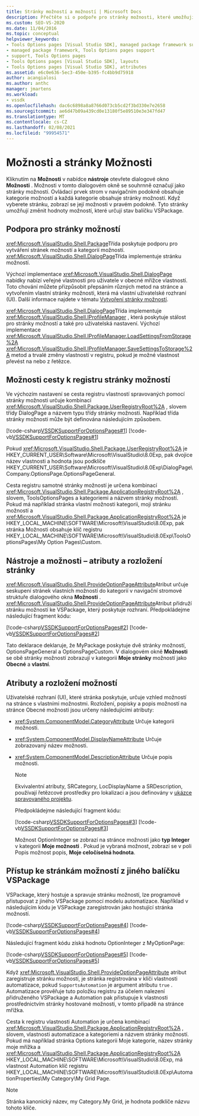 ```yaml
---
title: Stránky možností a možností | Microsoft Docs
description: Přečtěte si o podpoře pro stránky možnosti, které umožňují změnit hodnoty možností, které určují stav balíčku VSPackage.
ms.custom: SEO-VS-2020
ms.date: 11/04/2016
ms.topic: conceptual
helpviewer_keywords:
- Tools Options pages [Visual Studio SDK], managed package framework support
- managed package framework, Tools Options pages support
- support, Tools Options pages
- Tools Options pages [Visual Studio SDK], layouts
- Tools Options pages [Visual Studio SDK], attributes
ms.assetid: e6c0e636-5ec3-450e-b395-fc4bb9d75918
author: acangialosi
ms.author: anthc
manager: jmartens
ms.workload:
- vssdk
ms.openlocfilehash: dac6c6898a8a8766d073cb5cd2f3bd330e7e2658
ms.sourcegitcommit: ae6d47b09a439cd0e13180f5e89510e3e347fd47
ms.translationtype: MT
ms.contentlocale: cs-CZ
ms.lasthandoff: 02/08/2021
ms.locfileid: "99954571"
---
```

# <a name="options-and-options-pages"></a>Možnosti a stránky Možnosti
Kliknutím na **Možnosti** v nabídce **nástroje** otevřete dialogové okno **Možnosti** . Možnosti v tomto dialogovém okně se souhrnně označují jako stránky možností. Ovládací prvek strom v navigačním podokně obsahuje kategorie možností a každá kategorie obsahuje stránky možností. Když vyberete stránku, zobrazí se její možnosti v pravém podokně. Tyto stránky umožňují změnit hodnoty možností, které určují stav balíčku VSPackage.

## <a name="support-for-options-pages"></a>Podpora pro stránky možností
 <xref:Microsoft.VisualStudio.Shell.Package>Třída poskytuje podporu pro vytváření stránek možností a kategorií možností. <xref:Microsoft.VisualStudio.Shell.DialogPage>Třída implementuje stránku možností.

 Výchozí implementace <xref:Microsoft.VisualStudio.Shell.DialogPage> nabídky nabízí veřejné vlastnosti pro uživatele v obecné mřížce vlastností. Toto chování můžete přizpůsobit přepsáním různých metod na stránce a vytvořením vlastní stránky možnosti, která má vlastní uživatelské rozhraní (UI). Další informace najdete v tématu [Vytvoření stránky možností](../../extensibility/creating-an-options-page.md).

 <xref:Microsoft.VisualStudio.Shell.DialogPage>Třída implementuje <xref:Microsoft.VisualStudio.Shell.IProfileManager> , která poskytuje stálost pro stránky možností a také pro uživatelská nastavení. Výchozí implementace <xref:Microsoft.VisualStudio.Shell.IProfileManager.LoadSettingsFromStorage%2A> <xref:Microsoft.VisualStudio.Shell.IProfileManager.SaveSettingsToStorage%2A> metod a trvalé změny vlastností v registru, pokud je možné vlastnost převést na nebo z řetězce.

## <a name="options-page-registry-path"></a>Možnosti cesty k registru stránky možností
 Ve výchozím nastavení se cesta registru vlastností spravovaných pomocí stránky možnosti určuje kombinací <xref:Microsoft.VisualStudio.Shell.Package.UserRegistryRoot%2A> , slovem třídy DialogPage a názvem typu třídy stránky možnosti. Například třída stránky možnosti může být definována následujícím způsobem.

 [!code-csharp[VSSDKSupportForOptionsPages#1](../../extensibility/internals/codesnippet/CSharp/options-and-options-pages_1.cs)]
 [!code-vb[VSSDKSupportForOptionsPages#1](../../extensibility/internals/codesnippet/VisualBasic/options-and-options-pages_1.vb)]

 Pokud <xref:Microsoft.VisualStudio.Shell.Package.UserRegistryRoot%2A> je HKEY_CURRENT_USER\Software\Microsoft\VisualStudio\8.0Exp, pak dvojice název vlastnosti a hodnota jsou podklíče HKEY_CURRENT_USER\Software\Microsoft\VisualStudio\8.0Exp\DialogPage\Company.OptionsPage.OptionsPageGeneral.

 Cesta registru samotné stránky možností je určena kombinací <xref:Microsoft.VisualStudio.Shell.Package.ApplicationRegistryRoot%2A> , slovem, ToolsOptionsPages a kategoriemi a názvem stránky možností. Pokud má například stránka vlastní možnosti kategorii, moji stránku možností a <xref:Microsoft.VisualStudio.Shell.Package.ApplicationRegistryRoot%2A> je HKEY_LOCAL_MACHINE\SOFTWARE\Microsoft\VisualStudio\8.0Exp, pak stránka Možnosti obsahuje klíč registru HKEY_LOCAL_MACHINE\SOFTWARE\Microsoft\VisualStudio\8.0Exp\ToolsOptionsPages\My Option Pages\Custom.

## <a name="toolsoptions-page-attributes-and-layout"></a>Nástroje a možnosti – atributy a rozložení stránky
 <xref:Microsoft.VisualStudio.Shell.ProvideOptionPageAttribute>Atribut určuje seskupení stránek vlastních možností do kategorií v navigační stromové struktuře dialogového okna **Možnosti** . <xref:Microsoft.VisualStudio.Shell.ProvideOptionPageAttribute>Atribut přidruží stránku možností ke VSPackage, který poskytuje rozhraní. Předpokládejme následující fragment kódu:

 [!code-csharp[VSSDKSupportForOptionsPages#2](../../extensibility/internals/codesnippet/CSharp/options-and-options-pages_2.cs)]
 [!code-vb[VSSDKSupportForOptionsPages#2](../../extensibility/internals/codesnippet/VisualBasic/options-and-options-pages_2.vb)]

 Tato deklarace deklaruje, že MyPackage poskytuje dvě stránky možností, OptionsPageGeneral a OptionsPageCustom. V dialogovém okně **Možnosti** se obě stránky možností zobrazují v kategorii **Moje stránky** možností jako **Obecné** a **vlastní**.

## <a name="option-attributes-and-layout"></a>Atributy a rozložení možností
 Uživatelské rozhraní (UI), které stránka poskytuje, určuje vzhled možností na stránce s vlastními možnostmi. Rozložení, popisky a popis možností na stránce Obecné možnosti jsou určeny následujícími atributy:

- <xref:System.ComponentModel.CategoryAttribute> Určuje kategorii možnosti.

- <xref:System.ComponentModel.DisplayNameAttribute> Určuje zobrazovaný název možnosti.

- <xref:System.ComponentModel.DescriptionAttribute> Určuje popis možnosti.

  > [!NOTE]
  > Ekvivalentní atributy, SRCategory, LocDisplayName a SRDescription, používají řetězcové prostředky pro lokalizaci a jsou definovány v [ukázce spravovaného projektu](/azure/devops/integrate/index).

  Předpokládejme následující fragment kódu:

  [!code-csharp[VSSDKSupportForOptionsPages#3](../../extensibility/internals/codesnippet/CSharp/options-and-options-pages_3.cs)]
  [!code-vb[VSSDKSupportForOptionsPages#3](../../extensibility/internals/codesnippet/VisualBasic/options-and-options-pages_3.vb)]

  Možnost OptionInteger se zobrazí na stránce možnosti jako **typ Integer** v kategorii **Moje možnosti** . Pokud je vybraná možnost, zobrazí se v poli Popis možnost popis, **Moje celočíselná hodnota**.

## <a name="accessing-options-pages-from-another-vspackage"></a>Přístup ke stránkám možností z jiného balíčku VSPackage
 VSPackage, který hostuje a spravuje stránku možností, lze programově přistupovat z jiného VSPackage pomocí modelu automatizace. Například v následujícím kódu je VSPackage zaregistrován jako hostující stránka možností.

 [!code-csharp[VSSDKSupportForOptionsPages#4](../../extensibility/internals/codesnippet/CSharp/options-and-options-pages_4.cs)]
 [!code-vb[VSSDKSupportForOptionsPages#4](../../extensibility/internals/codesnippet/VisualBasic/options-and-options-pages_4.vb)]

 Následující fragment kódu získá hodnotu OptionInteger z MyOptionPage:

 [!code-csharp[VSSDKSupportForOptionsPages#5](../../extensibility/internals/codesnippet/CSharp/options-and-options-pages_5.cs)]
 [!code-vb[VSSDKSupportForOptionsPages#5](../../extensibility/internals/codesnippet/VisualBasic/options-and-options-pages_5.vb)]

 Když <xref:Microsoft.VisualStudio.Shell.ProvideOptionPageAttribute> atribut zaregistruje stránku možností, je stránka registrována v klíči vlastnosti automatizace, pokud `SupportsAutomation` je argument atributu `true` . Automatizace prověřuje tuto položku registru za účelem nalezení přidruženého VSPackage a Automation pak přistupuje k vlastnosti prostřednictvím stránky hostované možnosti, v tomto případě na stránce mřížka.

 Cesta k registru vlastnosti Automation je určena kombinací <xref:Microsoft.VisualStudio.Shell.Package.ApplicationRegistryRoot%2A> , slovem, vlastnosti automatizace a kategoriemi a názvem stránky možností. Pokud má například stránka Options kategorii Moje kategorie, název stránky moje mřížka a <xref:Microsoft.VisualStudio.Shell.Package.ApplicationRegistryRoot%2A> HKEY_LOCAL_MACHINE\SOFTWARE\Microsoft\VisualStudio\8.0Exp, má vlastnost Automation klíč registru HKEY_LOCAL_MACHINE\SOFTWARE\Microsoft\VisualStudio\8.0Exp\AutomationProperties\My Category\My Grid Page.

> [!NOTE]
> Stránka kanonický název, my Category.My Grid, je hodnota podklíče názvu tohoto klíče.

